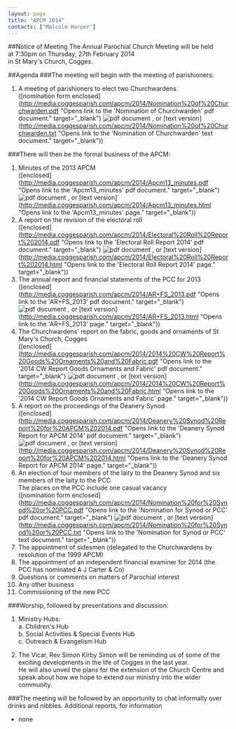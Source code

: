 ```yaml
---
layout: page
title: "APCM 2014"
contacts: ["Malcolm Harper"]
---
```

##Notice of Meeting
The Annual Parochial Church Meeting will be held<br>
at 7:30pm on Thursday, 27th February 2014<br>
in St Mary's Church, Cogges.


##Agenda
###The meeting will begin with the meeting of parishioners:
1. A meeting of parishioners to elect two Churchwardens<br>
([nomination form enclosed](http://media.coggesparish.com/apcm/2014/Nomination%20of%20Churchwarden.pdf "Opens link to the 'Nomination of Churchwarden' pdf document." target="_blank") <img src="http://media.coggesparish.com/img/pdf.gif" alt="pdf document"> , or [text version](http://media.coggesparish.com/apcm/2014/Nomination%20of%20Churchwarden.txt "Opens link to the 'Nomination of Churchwarden' text document." target="_blank"))


###There will then be the formal business of the APCM:
1. Minutes of the 2013 APCM<br>
([enclosed](http://media.coggesparish.com/apcm/2014/Apcm13_minutes.pdf "Opens link to the 'Apcm13_minutes' pdf document." target="_blank") <img src="http://media.coggesparish.com/img/pdf.gif" alt="pdf document"> , or [text version](http://media.coggesparish.com/apcm/2014/Apcm13_minutes.html "Opens link to the 'Apcm13_minutes' page." target="_blank"))
2. A report on the revision of the electoral roll<br>
([enclosed](http://media.coggesparish.com/apcm/2014/Electoral%20Roll%20Report%202014.pdf "Opens link to the 'Electoral Roll Report 2014' pdf document." target="_blank") <img src="http://media.coggesparish.com/img/pdf.gif" alt="pdf document"> , or [text version](http://media.coggesparish.com/apcm/2014/Electoral%20Roll%20Report%202014.html "Opens link to the 'Electoral Roll Report 2014' page." target="_blank"))
3. The annual report and financial statements of the PCC for 2013<br>
([enclosed](http://media.coggesparish.com/apcm/2014/AR+FS_2013.pdf "Opens link to the 'AR+FS_2013' pdf document." target="_blank") <img src="http://media.coggesparish.com/img/pdf.gif" alt="pdf document"> , or [text version](http://media.coggesparish.com/apcm/2014/AR+FS_2013.html "Opens link to the 'AR+FS_2013' page." target="_blank"))
4. The Churchwardens' report on the fabric, goods and ornaments of St Mary's Church, Cogges<br>
([enclosed](http://media.coggesparish.com/apcm/2014/2014%20CW%20Report%20Goods%20Ornaments%20and%20Fabric.pdf "Opens link to the '2014 CW Report Goods Ornaments and Fabric' pdf document." target="_blank") <img src="http://media.coggesparish.com/img/pdf.gif" alt="pdf document"> , or [text version](http://media.coggesparish.com/apcm/2014/2014%20CW%20Report%20Goods%20Ornaments%20and%20Fabric.html "Opens link to the '2014 CW Report Goods Ornaments and Fabric' page." target="_blank"))
5. A report on the proceedings of the Deanery Synod<br>
([enclosed](http://media.coggesparish.com/apcm/2014/Deanery%20Synod%20Report%20for%20APCM%202014.pdf "Opens link to the 'Deanery Synod Report for APCM 2014' pdf document." target="_blank") <img src="http://media.coggesparish.com/img/pdf.gif" alt="pdf document"> , or [text version](http://media.coggesparish.com/apcm/2014/Deanery%20Synod%20Report%20for%20APCM%202014.html "Opens link to the 'Deanery Synod Report for APCM 2014' page." target="_blank")) 
6. An election of four members of the laity to the Deanery Synod and six members of the laity to the PCC<br>The places on the PCC include one casual vacancy<br>
([nomination form enclosed](http://media.coggesparish.com/apcm/2014/Nomination%20for%20Synod%20or%20PCC.pdf "Opens link to the 'Nomination for Synod or PCC' pdf document." target="_blank") <img src="http://media.coggesparish.com/img/pdf.gif" alt="pdf document"> , or [text version](http://media.coggesparish.com/apcm/2014/Nomination%20for%20Synod%20or%20PCC.txt "Opens link to the 'Nomination for Synod or PCC' text document." target="_blank"))
7. The appointment of sidesmen (delegated to the Churchwardens by resolution of the 1999 APCM) 
8. The appointment of an independent financial examiner for 2014 (the PCC has nominated A J Carter & Co) 
9. Questions or comments on matters of Parochial interest
10. Any other business
11. Commissioning of the new PCC 

###Worship, followed by presentations and discussion: 
1. Ministry Hubs:<br>
 a. Children's Hub<br>
 b. Social Activities & Special Events Hub<br>
 c. Outreach & Evangelism Hub

2. The Vicar, Rev Simon Kirby
Simon will be reminding us of some of the exciting developments in the life of Cogges in the last year.<br>
He will also unveil the plans for the extension of the Church Centre and speak about how we hope to extend our ministry into the wider community. 

###The meeting will be followed by an opportunity to chat informally over drinks and nibbles. 
Additional reports, for information<br>
 - none
